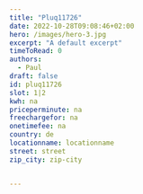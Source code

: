 ```yaml
---
title: "Pluq11726"
date: 2022-10-28T09:08:46+02:00
hero: /images/hero-3.jpg
excerpt: "A default excerpt"
timeToRead: 0
authors:
  - Paul
draft: false
id: pluq11726
slot: 1|2
kwh: na
priceperminute: na
freechargefor: na
onetimefee: na
country: de
locationname: locationname
street: street
zip_city: zip-city


---
```

